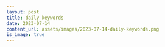 ```yaml
---
layout: post
title: daily keywords
date: 2023-07-14
content_url: assets/images/2023-07-14-daily-keywords.png
is_image: true
---
```

